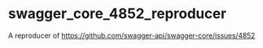 # swagger_core_4852_reproducer
A reproducer of https://github.com/swagger-api/swagger-core/issues/4852
